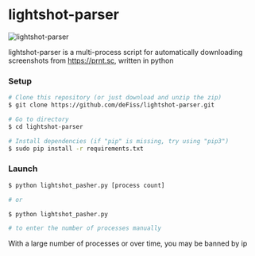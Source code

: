 # lightshot-parser

![lightshot-parser](https://imgur.com/IL1nqYR.png "screenshot")​

lightshot-parser is a multi-process script for automatically downloading screenshots from https://prnt.sc, written in python


### Setup

```sh
# Clone this repository (or just download and unzip the zip)
$ git clone https://github.com/deFiss/lightshot-parser.git

# Go to directory
$ cd lightshot-parser

# Install dependencies (if "pip" is missing, try using "pip3")
$ sudo pip install -r requirements.txt
```

### Launch

```sh
$ python lightshot_pasher.py [process count]

# or

$ python lightshot_pasher.py

# to enter the number of processes manually
```

With a large number of processes or over time, you may be banned by ip